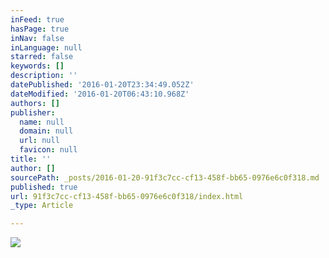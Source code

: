 ```yaml
---
inFeed: true
hasPage: true
inNav: false
inLanguage: null
starred: false
keywords: []
description: ''
datePublished: '2016-01-20T23:34:49.052Z'
dateModified: '2016-01-20T06:43:10.968Z'
authors: []
publisher:
  name: null
  domain: null
  url: null
  favicon: null
title: ''
author: []
sourcePath: _posts/2016-01-20-91f3c7cc-cf13-458f-bb65-0976e6c0f318.md
published: true
url: 91f3c7cc-cf13-458f-bb65-0976e6c0f318/index.html
_type: Article

---
```

![](https://the-grid-user-content.s3-us-west-2.amazonaws.com/72711146-52bb-48d1-a979-1df9450fc17a.jpg)